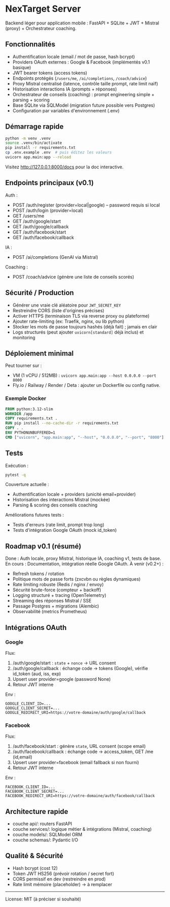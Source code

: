 # NexTarget Server

Backend léger pour application mobile : FastAPI + SQLite + JWT + Mistral (proxy) + Orchestrateur coaching.

## Fonctionnalités
- Authentification locale (email / mot de passe, hash bcrypt)
- Providers OAuth externes : Google & Facebook (implémentés v0.1 basique)
- JWT bearer tokens (access tokens)
- Endpoints protégés (`/users/me`, `/ai/completions`, `/coach/advice`)
- Proxy Mistral centralisé (latence, contrôle taille prompt, rate limit naïf)
- Historisation interactions IA (prompts + réponses)
- Orchestrateur de conseils (coaching) : prompt engineering simple + parsing + scoring
- Base SQLite via SQLModel (migration future possible vers Postgres)
- Configuration par variables d'environnement (.env)

## Démarrage rapide
```bash
python -m venv .venv
source .venv/bin/activate
pip install -r requirements.txt
cp .env.example .env  # puis éditez les valeurs
uvicorn app.main:app --reload
```
Visitez http://127.0.0.1:8000/docs pour la doc interactive.

## Endpoints principaux (v0.1)
Auth :
- POST /auth/register (provider=local|google) – password requis si local
- POST /auth/login (provider=local)
- GET /users/me
- GET /auth/google/start
- GET /auth/google/callback
- GET /auth/facebook/start
- GET /auth/facebook/callback

IA :
- POST /ai/completions (GenAI via Mistral)

Coaching :
- POST /coach/advice (génère une liste de conseils scorés)

## Sécurité / Production
- Générer une vraie clé aléatoire pour `JWT_SECRET_KEY`
- Restreindre CORS (liste d'origines précises)
- Activer HTTPS (terminaison TLS via reverse proxy ou plateforme)
- Ajouter rate-limiting (ex: Traefik, nginx, ou lib python)
- Stocker les mots de passe toujours hashés (déjà fait) ; jamais en clair
- Logs structurés (peut ajouter `uvicorn[standard]` déjà inclus) et monitoring

## Déploiement minimal
Peut tourner sur :
- VM (1 vCPU / 512MB) : `uvicorn app.main:app --host 0.0.0.0 --port 8000`
- Fly.io / Railway / Render / Deta : ajouter un Dockerfile ou config native.

### Exemple Docker
```Dockerfile
FROM python:3.12-slim
WORKDIR /app
COPY requirements.txt .
RUN pip install --no-cache-dir -r requirements.txt
COPY . .
ENV PYTHONUNBUFFERED=1
CMD ["uvicorn", "app.main:app", "--host", "0.0.0.0", "--port", "8000"]
```

## Tests
Exécution :
```bash
pytest -q
```
Couverture actuelle :
- Authentification locale + providers (unicité email+provider)
- Historisation des interactions Mistral (mockée)
- Parsing & scoring des conseils coaching

Améliorations futures tests :
- Tests d'erreurs (rate limit, prompt trop long)
- Tests d'intégration Google OAuth (mock id_token)

## Roadmap v0.1 (résumé)
Done : Auth locale, proxy Mistral, historique IA, coaching v1, tests de base.
En cours : Documentation, intégration réelle Google OAuth.
À venir (v0.2+) :
- Refresh tokens / rotation
- Politique mots de passe forts (zxcvbn ou règles dynamiques)
- Rate limiting robuste (Redis / nginx / envoy)
- Sécurité brute-force (compteur + backoff)
- Logging structuré + tracing (OpenTelemetry)
- Streaming des réponses Mistral / SSE
- Passage Postgres + migrations (Alembic)
- Observabilité (metrics Prometheus)

## Intégrations OAuth
### Google
Flux:
1. /auth/google/start : `state` + `nonce` -> URL consent
2. /auth/google/callback : échange code -> tokens (Google), vérifie id_token (aud, iss, exp)
3. Upsert user provider=google (password None)
4. Retour JWT interne

Env :
```
GOOGLE_CLIENT_ID=...
GOOGLE_CLIENT_SECRET=...
GOOGLE_REDIRECT_URI=https://votre-domaine/auth/google/callback
```

### Facebook
Flux:
1. /auth/facebook/start : génère `state`, URL consent (scope email)
2. /auth/facebook/callback : échange code -> access_token, GET /me (id,email)
3. Upsert user provider=facebook (email fallback si non fourni)
4. Retour JWT interne

Env :
```
FACEBOOK_CLIENT_ID=...
FACEBOOK_CLIENT_SECRET=...
FACEBOOK_REDIRECT_URI=https://votre-domaine/auth/facebook/callback
```

## Architecture rapide
- couche api/: routers FastAPI
- couche services/: logique métier & intégrations (Mistral, coaching)
- couche models/: SQLModel ORM
- couche schemas/: Pydantic I/O

## Qualité & Sécurité
- Hash bcrypt (cost 12)
- Token JWT HS256 (prévoir rotation / secret fort)
- CORS permissif en dev (restreindre en prod)
- Rate limit mémoire (placeholder) -> à remplacer


---
License: MIT (à préciser si souhaité)

